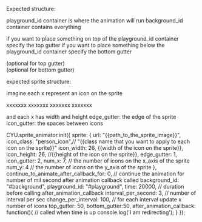 Expected structure: 
 
playground_id container is where the animation will run 
background_id container contains everything 

if you want to place something on top of the playground_id container specify the top gutter 
if you want to place something below the playground_id container specify the bottom gutter 

<body id="{{background_id}}"> 
  <div></div> (optional for top gutter) 
  <div id="{{playground_id}}"></div> 
  <div></div> (optional for bottom gutter) 
</body> 

expected sprite structure: 

imagine each x represent an icon on the sprite 

xxxxxxx 
xxxxxxx 
xxxxxxx 
xxxxxxx 

and each x has width and height 
edge_gutter: the edge of the sprite 
icon_gutter: the spaces between icons 
 

CYU.sprite_animator.init({ 
  sprite: { 
    url: "{{path_to_the_sprite_image}}", 
    icon_class: "person_icon",// "{{class name that you want to apply to each icon on the sprite}}" 
    icon_width: 26, {{width of the icon on the sprite}}, 
    icon_height: 26, //{{height of the icon on the sprite}}, 
    edge_gutter: 1, 
    icon_gutter: 2, 
    num_x: 7, // the number of icons on the x_axis of the sprite 
    num_y: 4 // the number of icons on the y_axis of the sprite 
  }, 
  continue_to_animate_after_callback_for: 0, // continue the animation for number of mil second after animation callback called 
  background_id: "#background", 
  playground_id: "#playground", 
  time: 20000, // duration before calling after_animation_callback 
  interval_per_second: 3, // number of interval per sec 
  change_per_interval: 100, // for each interval update x number of icons 
  top_gutter: 50, 
  bottom_gutter:50, 
  after_animation_callback: function(){ // called when time is up 
    console.log('I am redirecting'); 
  }
});
